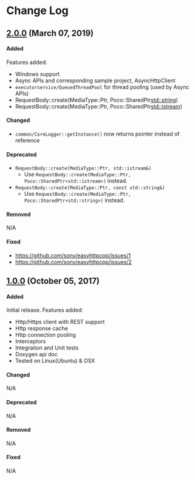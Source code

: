# Change Log

## [2.0.0](https://github.com/sony/easyhttpcpp/releases/tag/2.0.0) (March 07, 2019)
#### Added
Features added:
- Windows support
- Async APIs and corresponding sample project, AsyncHttpClient
- `executorservice/QueuedThreadPool` for thread pooling (used by Async APIs)
- RequestBody::create(MediaType::Ptr, Poco::SharedPtr<std::string>)
- RequestBody::create(MediaType::Ptr, Poco::SharedPtr<std::istream>)
#### Changed
- `common/CoreLogger::getInstance()` now returns pointer instead of reference
#### Deprecated
- `RequestBody::create(MediaType::Ptr, std::istream&)`
  - Use `RequestBody::create(MediaType::Ptr, Poco::SharedPtr<std::istream>)` instead.
- `RequestBody::create(MediaType::Ptr, const std::string&)`
  - Use `RequestBody::create(MediaType::Ptr, Poco::SharedPtr<std::string>)` instead.
#### Removed
N/A
#### Fixed
- https://github.com/sony/easyhttpcpp/issues/1
- https://github.com/sony/easyhttpcpp/issues/2

## [1.0.0](https://github.com/sony/easyhttpcpp/releases/tag/1.0.0) (October 05, 2017)
#### Added
Initial release. Features added:
- Http/Https client with REST support
- Http response cache
- Http connection pooling
- Interceptors
- Integration and Unit tests
- Doxygen api doc
- Tested on Linux(Ubuntu) & OSX
#### Changed
N/A
#### Deprecated
N/A
#### Removed
N/A
#### Fixed
N/A
